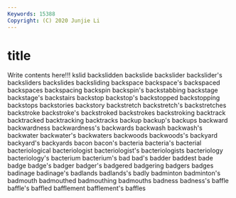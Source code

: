 ```yaml
---
Keywords: 15388
Copyright: (C) 2020 Junjie Li
---
```


# title

Write contents here!!!
kslid 
backslidden 
backslide 
backslider 
backslider's 
backsliders 
backslides 
backsliding 
backspace 
backspace's
backspaced 
backspaces 
backspacing 
backspin 
backspin's 
backstabbing 
backstage 
backstage's 
backstairs 
backstop
backstop's 
backstopped 
backstopping 
backstops 
backstories 
backstory 
backstretch 
backstretch's 
backstretches 
backstroke
backstroke's 
backstroked 
backstrokes 
backstroking 
backtrack 
backtracked 
backtracking 
backtracks 
backup 
backup's
backups 
backward 
backwardness 
backwardness's 
backwards 
backwash 
backwash's 
backwater 
backwater's 
backwaters
backwoods 
backwoods's 
backyard 
backyard's 
backyards 
bacon 
bacon's 
bacteria 
bacteria's 
bacterial
bacteriological 
bacteriologist 
bacteriologist's 
bacteriologists 
bacteriology 
bacteriology's 
bacterium 
bacterium's 
bad 
bad's
badder 
baddest 
bade 
badge 
badge's 
badger 
badger's 
badgered 
badgering 
badgers
badges 
badinage 
badinage's 
badlands 
badlands's 
badly 
badminton 
badminton's 
badmouth 
badmouthed
badmouthing 
badmouths 
badness 
badness's 
baffle 
baffle's 
baffled 
bafflement 
bafflement's 
baffles

